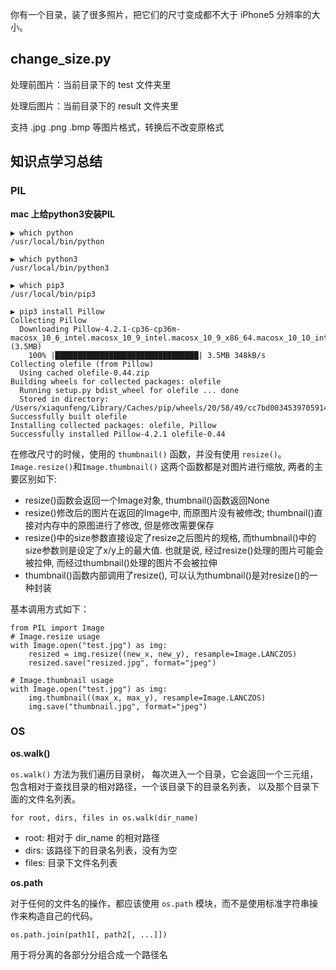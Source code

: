 
你有一个目录，装了很多照片，把它们的尺寸变成都不大于 iPhone5 分辨率的大小。

## change_size.py

处理前图片：当前目录下的 test 文件夹里

处理后图片：当前目录下的 result 文件夹里

支持 .jpg .png .bmp 等图片格式，转换后不改变原格式

## 知识点学习总结
### PIL

**mac 上给python3安装PIL**

```
▶ which python
/usr/local/bin/python

▶ which python3
/usr/local/bin/python3

▶ which pip3
/usr/local/bin/pip3

▶ pip3 install Pillow
Collecting Pillow
  Downloading Pillow-4.2.1-cp36-cp36m-macosx_10_6_intel.macosx_10_9_intel.macosx_10_9_x86_64.macosx_10_10_intel.macosx_10_10_x86_64.whl (3.5MB)
    100% |████████████████████████████████| 3.5MB 348kB/s
Collecting olefile (from Pillow)
  Using cached olefile-0.44.zip
Building wheels for collected packages: olefile
  Running setup.py bdist_wheel for olefile ... done
  Stored in directory: /Users/xiaqunfeng/Library/Caches/pip/wheels/20/58/49/cc7bd00345397059149a10b0259ef38b867935ea2ecff99a9b
Successfully built olefile
Installing collected packages: olefile, Pillow
Successfully installed Pillow-4.2.1 olefile-0.44
```

在修改尺寸的时候，使用的 `thumbnail()` 函数，并没有使用 `resize()`。 `Image.resize()`和`Image.thumbnail()` 这两个函数都是对图片进行缩放, 两者的主要区别如下:

- resize()函数会返回一个Image对象, thumbnail()函数返回None
- resize()修改后的图片在返回的Image中, 而原图片没有被修改; thumbnail()直接对内存中的原图进行了修改, 但是修改需要保存
- resize()中的size参数直接设定了resize之后图片的规格, 而thumbnail()中的size参数则是设定了x/y上的最大值. 也就是说, 经过resize()处理的图片可能会被拉伸, 而经过thumbnail()处理的图片不会被拉伸
- thumbnail()函数内部调用了resize(), 可以认为thumbnail()是对resize()的一种封装

基本调用方式如下：

```
from PIL import Image
# Image.resize usage
with Image.open("test.jpg") as img:
    resized = img.resize((new_x, new_y), resample=Image.LANCZOS)
    resized.save("resized.jpg", format="jpeg")

# Image.thumbnail usage
with Image.open("test.jpg") as img:
    img.thumbnail((max_x, max_y), resample=Image.LANCZOS)
    img.save("thumbnail.jpg", format="jpeg")
```

### OS

**os.walk()**

`os.walk()` 方法为我们遍历目录树， 每次进入一个目录，它会返回一个三元组，包含相对于查找目录的相对路径，一个该目录下的目录名列表， 以及那个目录下面的文件名列表。

```
for root, dirs, files in os.walk(dir_name)
```

- root: 相对于 dir_name 的相对路径
- dirs: 该路径下的目录名列表，没有为空
- files: 目录下文件名列表

**os.path**

对于任何的文件名的操作，都应该使用 `os.path` 模块，而不是使用标准字符串操作来构造自己的代码。

```
os.path.join(path1[, path2[, ...]])
```

用于将分离的各部分分组合成一个路径名


